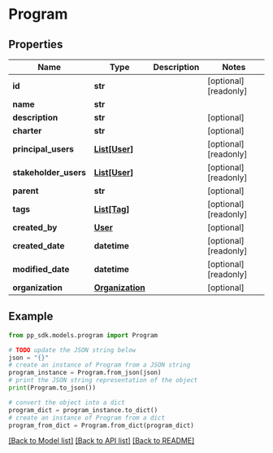 # Program


## Properties

Name | Type | Description | Notes
------------ | ------------- | ------------- | -------------
**id** | **str** |  | [optional] [readonly] 
**name** | **str** |  | 
**description** | **str** |  | [optional] 
**charter** | **str** |  | [optional] 
**principal_users** | [**List[User]**](User.md) |  | [optional] [readonly] 
**stakeholder_users** | [**List[User]**](User.md) |  | [optional] [readonly] 
**parent** | **str** |  | [optional] 
**tags** | [**List[Tag]**](Tag.md) |  | [optional] [readonly] 
**created_by** | [**User**](User.md) |  | [optional] 
**created_date** | **datetime** |  | [optional] [readonly] 
**modified_date** | **datetime** |  | [optional] [readonly] 
**organization** | [**Organization**](Organization.md) |  | [optional] 

## Example

```python
from pp_sdk.models.program import Program

# TODO update the JSON string below
json = "{}"
# create an instance of Program from a JSON string
program_instance = Program.from_json(json)
# print the JSON string representation of the object
print(Program.to_json())

# convert the object into a dict
program_dict = program_instance.to_dict()
# create an instance of Program from a dict
program_from_dict = Program.from_dict(program_dict)
```
[[Back to Model list]](../README.md#documentation-for-models) [[Back to API list]](../README.md#documentation-for-api-endpoints) [[Back to README]](../README.md)


